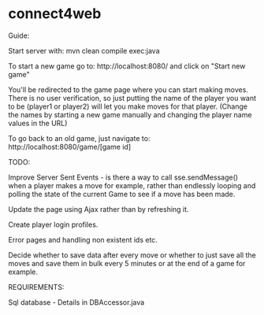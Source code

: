 # connect4web

Guide:

Start server with:
  mvn clean compile exec:java

To start a new game go to:
 http://localhost:8080/ and click on "Start new game"
 
You'll be redirected to the game page where you can start making moves.
There is no user verification, so just putting the name of the player you want to be (player1 or player2) will let you make moves for that player.
(Change the names by starting a new game manually and changing the player name values in the URL)

To go back to an old game, just navigate to:
http://localhost:8080/game/[game id]

TODO:

Improve Server Sent Events - is there a way to call sse.sendMessage() when a player makes a move for example, rather than endlessly looping and polling the state of the current Game to see if a move has been made.

Update the page using Ajax rather than by refreshing it.

Create player login profiles.

Error pages and handling non existent ids etc.

Decide whether to save data after every move or whether to just save all the moves and save them in bulk every 5 minutes or at the end of a game for example.

REQUIREMENTS:

Sql database - Details in DBAccessor.java
